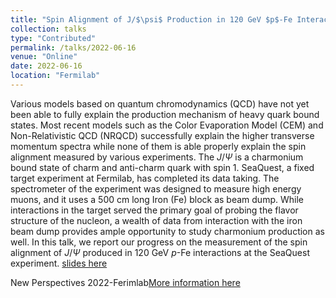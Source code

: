 ```yaml
---
title: "Spin Alignment of J/$\psi$ Production in 120 GeV $p$-Fe Interactions"
collection: talks
type: "Contributed"
permalink: /talks/2022-06-16
venue: "Online"
date: 2022-06-16
location: "Fermilab"
---
```

Various models based on quantum chromodynamics (QCD) have not yet been able to fully explain the production mechanism of heavy quark bound states. Most recent models such as the Color Evaporation Model (CEM) and Non-Relativistic QCD (NRQCD) successfully explain the higher transverse momentum spectra while none of them is able properly explain the spin alignment measured by various experiments. The $J/\Psi$ is a charmonium bound state of charm and anti-charm quark with spin 1. SeaQuest, a fixed target experiment at Fermilab, has completed its data taking. The spectrometer of the experiment was designed to measure high energy muons, and it uses a 500 cm long Iron (Fe) block as beam dump. While interactions in the target served the primary goal of probing the flavor structure of the nucleon, a wealth of data from interaction with the iron beam dump provides ample opportunity to study charmonium production as well.  In this talk, we report our progress on the measurement of the spin alignment of $J/\Psi$ produced in 120 GeV $p$-Fe interactions at the SeaQuest experiment. [slides here](https://indico.fnal.gov/event/53945/contributions/243340/attachments/156231/203773/jpsi_alignment_Abinash.pdf)

New Perspectives 2022-Ferimlab[More information here](https://indico.fnal.gov/event/53945/)

